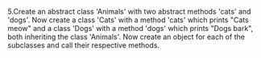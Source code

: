 5.Create an abstract class 'Animals' with two abstract methods 'cats' and 'dogs'. Now create a class 'Cats' with a
method 'cats' which prints "Cats meow" and a class 'Dogs' with a method 'dogs' which prints "Dogs bark", both inheriting
the class 'Animals'. Now create an object for each of the subclasses and call their respective methods.
